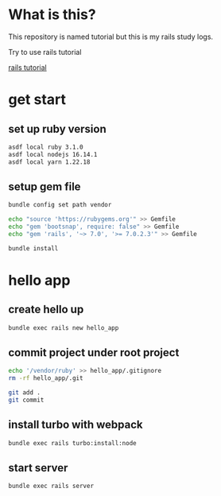 # What is this?

This repository is named tutorial but this is my rails study logs.

Try to use rails tutorial

[rails tutorial](https://railstutorial.jp/chapters/beginning?version=6.0)

# get start

## set up ruby version

```bash
asdf local ruby 3.1.0
asdf local nodejs 16.14.1
asdf local yarn 1.22.18
```

## setup gem file

```bash
bundle config set path vendor

echo "source 'https://rubygems.org'" >> Gemfile
echo "gem 'bootsnap', require: false" >> Gemfile
echo "gem 'rails', '~> 7.0', '>= 7.0.2.3'" >> Gemfile

bundle install
```

# hello app

## create hello up

```bash
bundle exec rails new hello_app
```

## commit project under root project

```bash
echo '/vendor/ruby' >> hello_app/.gitignore
rm -rf hello_app/.git

git add .
git commit
```

## install turbo with webpack

```bash
bundle exec rails turbo:install:node
```

## start server

```bash
bundle exec rails server
```
